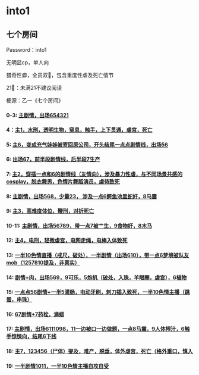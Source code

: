# into1
## 七个房间

Password：into1

无明显cp，单人向

猎奇性癖，全员双🌟，包含重度性虐及死亡情节

21🚫：未满21不建议阅读

梗源：乙一《七个房间》

#### 0-3: [主剧情，出场654321](https://www.verybin.com/?31b8c32b6ce9090e#KLYVLvTE0Bztfd1fqvE5kNTND4Yoo+1GjXqaWAQEL3w=)

#### 4：[主1，水刑，透明生物，窒息，触手，上下贯通，虐宫，死亡](https://www.verybin.com/?ecbdce45a7805d19#vMPr3gUQAlHp5PFbMDLBI4FAqUu8YlBa0p1Uk6UxUFQ=)

#### 5: [主6，变成充气娃娃被寄回原公司，开头结尾一点点剧情线，出场56](https://www.verybin.com/?24b0960763a6370e#Mc4AyK76WCs6Ik89N4GPgx6QtgsLUWKRn0TNAuo9wSY=)

#### 6: [出场67，前半段剧情线，后半段7生产](https://www.verybin.com/?f06533651cb6bd81#/yX5PIArkqLHvRQMd/TTMYjest+GLHn6puGn7erpj4U=)

#### 7: [主2，穿插一点和6的剧情线（友情向），涉及暴力性虐，与不同场景共感的cosplay，脱衣舞男，色情片舞蹈演员，虐待致死](https://www.verybin.com/?71d502fa0c3890b6#v2e+gQBKYE99Y8vr6LdWAUR9B8VaBnoeYWgzjVnQ5Yo=)

#### 8: [主剧情，出场568，少量23， 涉及一点6鳄鱼池里蛇奸，8马震](https://www.verybin.com/?6634bc5716edfa2d#BC0Upj1H44enMcuX48H8creaWDMZstebPOmoakfXOeU=)

#### 9: [主3，高难度体位，鞭刑，对折死亡](https://www.verybin.com/?b3124c3f39015050#+gUTdWeclID+AHVqNNLwX7hYZP6Sgvn/sNBWoBHhuGI=)

#### 10-11: [主剧情，出场56789，带一点7被艹生，9食物奸，8木马](https://www.verybin.com/?acc3ce6fed1863a6#71EitJgVpBhB30yVKyaxYtad2ZaCPATYfTwRR0lpcp0=)

#### 12: [主4，电刑，轻微虐宫，电网走绳，电棒入体致死](https://www.verybin.com/?944376cb95dd2516#gDNGtob/YY6ePBHTKcBZ566ZBbrI8/5uSjPSx+pnynM=)

#### 13: [一半10色情直播（戒尺，破处），一半剧情（出场610），带一点6梦境被队友mob（1257810提及，非真实）](https://www.verybin.com/?67174837545f0231#2PPkZuUXlnlTH+67vh6jIIiYC4lKy0OJo/kaxQ6mCGE=)

#### 14: [剧情+肉，出场569，9可乐，5炮机（破处，入珠，羊眼圈，虐宫），6植物](https://www.verybin.com/?155367224b693d4b#9+eIxHkc9510B9B9lIRUU5uPT6KvOrIiYhdInZhhA9M=)

#### 15: [一点点56剧情+一半5灌肠，电动牙刷，刺刀插入致死，一半10色情主播（跳蛋，串珠）](https://www.verybin.com/?0db33cfed4daa77a#28McH7VF3RY9FYtJ6EPFpSczW99TmdRHxMLAiRqmbYc=)

#### 16: [67剧情+7药栓，滴蜡](https://www.verybin.com/?7966cb434d798f38#IA1n0D9NSlxa7YIyMNwwXuYP8cYWxd9k0GJI8ncR3Xk=)

#### 17: [主剧情，出场6111098，11一边被口一边做题，一点8马震，9人体榨汁，6触手惊悚向，结尾6下线](https://www.verybin.com/?1fbbfd24d071ce33#40wSGs3ioQvneJ6UCqABzPSiWGsVYXN8oUsagYRvXYY=)

#### 18: [主7，123456（尸体）提及，难产，脱垂，体外虐宫，死亡（格外重口，慎入](https://www.verybin.com/?612990bd9069a6c7#FeyRLn3BhYFHpjMF/kDN83HeVozezkqq8uysXFJ7Vgc=)

#### 19: [一半剧情1011，一半10色情主播自攻自受](https://www.verybin.com/?1394ac57611ccd4e#5oWmzDroI6DMX0fSs1AhfL/I+eHU6Dr92/zUecqFSBo=)
